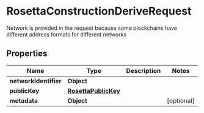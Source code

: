 

# RosettaConstructionDeriveRequest

Network is provided in the request because some blockchains have different address formats for different networks

## Properties

Name | Type | Description | Notes
------------ | ------------- | ------------- | -------------
**networkIdentifier** | **Object** |  | 
**publicKey** | [**RosettaPublicKey**](RosettaPublicKey.md) |  | 
**metadata** | **Object** |  |  [optional]



